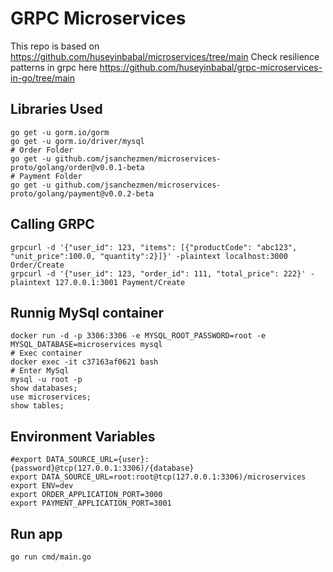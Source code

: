 # GRPC Microservices

This repo is based on https://github.com/huseyinbabal/microservices/tree/main
Check resilience patterns in grpc here https://github.com/huseyinbabal/grpc-microservices-in-go/tree/main

## Libraries Used

```
go get -u gorm.io/gorm
go get -u gorm.io/driver/mysql
# Order Folder
go get -u github.com/jsanchezmen/microservices-proto/golang/order@v0.0.1-beta
# Payment Folder
go get -u github.com/jsanchezmen/microservices-proto/golang/payment@v0.0.2-beta
```

## Calling GRPC 

```
grpcurl -d '{"user_id": 123, "items": [{"productCode": "abc123", "unit_price":100.0, "quantity":2}]}' -plaintext localhost:3000 Order/Create
grpcurl -d '{"user_id": 123, "order_id": 111, "total_price": 222}' -plaintext 127.0.0.1:3001 Payment/Create
```

## Runnig MySql container

```
docker run -d -p 3306:3306 -e MYSQL_ROOT_PASSWORD=root -e MYSQL_DATABASE=microservices mysql
# Exec container
docker exec -it c37163af0621 bash
# Enter MySql
mysql -u root -p
show databases;
use microservices;
show tables;
```

## Environment Variables
```
#export DATA_SOURCE_URL={user}:{password}@tcp(127.0.0.1:3306)/{database}
export DATA_SOURCE_URL=root:root@tcp(127.0.0.1:3306)/microservices
export ENV=dev
export ORDER_APPLICATION_PORT=3000
export PAYMENT_APPLICATION_PORT=3001
```

## Run app

```
go run cmd/main.go
```